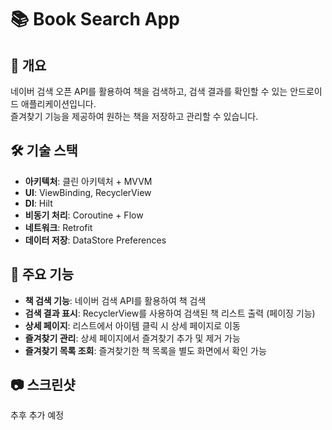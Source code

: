 # 📚 Book Search App

## 📌 개요
네이버 검색 오픈 API를 활용하여 책을 검색하고, 검색 결과를 확인할 수 있는 안드로이드 애플리케이션입니다.  
즐겨찾기 기능을 제공하여 원하는 책을 저장하고 관리할 수 있습니다.

## 🛠 기술 스택
- **아키텍처**: 클린 아키텍처 + MVVM  
- **UI**: ViewBinding, RecyclerView  
- **DI**: Hilt  
- **비동기 처리**: Coroutine + Flow  
- **네트워크**: Retrofit  
- **데이터 저장**: DataStore Preferences  

## 📱 주요 기능
- **책 검색 기능**: 네이버 검색 API를 활용하여 책 검색  
- **검색 결과 표시**: RecyclerView를 사용하여 검색된 책 리스트 출력 (페이징 기능)
- **상세 페이지**: 리스트에서 아이템 클릭 시 상세 페이지로 이동  
- **즐겨찾기 관리**: 상세 페이지에서 즐겨찾기 추가 및 제거 가능  
- **즐겨찾기 목록 조회**: 즐겨찾기한 책 목록을 별도 화면에서 확인 가능  

## 📷 스크린샷
추후 추가 예정
